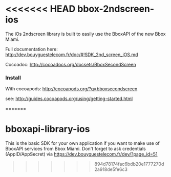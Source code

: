 <<<<<<< HEAD
bbox-2ndscreen-ios
==================
The iOs 2ndscreen library is built to easily use the BboxAPI of the new Bbox Miami.

Full documentation here: http://dev.bouyguestelecom.fr/doc/#!SDK_2nd_screen_iOS.md

Cocoadoc: http://cocoadocs.org/docsets/BboxSecondScreen

### Install

With cocoapods: http://cocoapods.org/?q=bboxsecondscreen

see: http://guides.cocoapods.org/using/getting-started.html

  
=======
# bboxapi-library-ios
This is the basic SDK for your own application if you want to make use of BboxAPI services from Bbox Miami. Don't forget to ask credentials (AppID/AppSecret) via https://dev.bouyguestelecom.fr/dev/?page_id=51
>>>>>>> 894d78174fac6bdb20e1777270d2a918de5fe6c3
